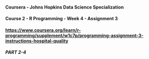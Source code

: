 #### Coursera - Johns Hopkins Data Science Specialization
#### Course 2 - R Programming - Week 4 - Assignment 3 
#### https://www.coursera.org/learn/r-programming/supplement/w1c7p/programming-assignment-3-instructions-hospital-quality

##### PART 2-4
